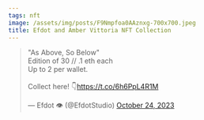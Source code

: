 ```yaml
---
tags: nft
image: /assets/img/posts/F9Nmpfoa0AAznxg-700x700.jpeg
title: Efdot and Amber Vittoria NFT Collection
---
```


<blockquote class="twitter-tweet"><p lang="en" dir="ltr">&quot;As Above, So Below&quot;<br>Edition of 30 // .1 eth each<br>Up to 2 per wallet.<br><br>Collect here! 👇<a href="https://t.co/6h6PpL4R1M">https://t.co/6h6PpL4R1M</a></p>&mdash; Efdot 👁 (@EfdotStudio) <a href="https://twitter.com/EfdotStudio/status/1716877683324563666?ref_src=twsrc%5Etfw">October 24, 2023</a></blockquote> <script async src="https://platform.twitter.com/widgets.js" charset="utf-8"></script>
